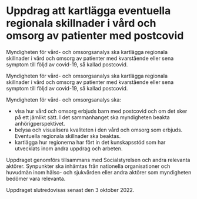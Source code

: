 # Uppdrag att kartlägga eventuella regionala skillnader i vård och omsorg av patienter med postcovid

Myndigheten för vård- och omsorgsanalys ska kartlägga regionala skillnader i vård och omsorg av patienter med kvarstående eller sena symptom till följd av covid-19, så kallad postcovid.

Myndigheten för vård- och omsorgsanalys ska kartlägga regionala skillnader i vård och omsorg av patienter med kvarstående eller sena symptom till följd av covid-19, så kallad postcovid.

Myndigheten för vård- och omsorgsanalys ska:

* visa hur vård och omsorg erbjuds barn med postcovid och om det sker på ett jämlikt sätt. I det sammanhanget ska myndigheten beakta anhörigperspektivet.
* belysa och visualisera kvaliteten i den vård och omsorg som erbjuds. Eventuella regionala skillnader ska beaktas.
* kartlägga hur regionerna har fört in det kunskapsstöd som har utvecklats inom andra uppdrag och arbeten.

Uppdraget genomförs tillsammans med Socialstyrelsen och andra relevanta aktörer. Synpunkter ska inhämtas från nationella organisationer och huvudmän inom hälso- och sjukvården eller andra aktörer som myndigheten bedömer vara relevanta.


Uppdraget slutredovisas senast den 3 oktober 2022.

